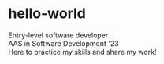 # hello-world
Entry-level software developer <br>
AAS in Software Development '23 <br>
Here to practice my skills and share my work!
